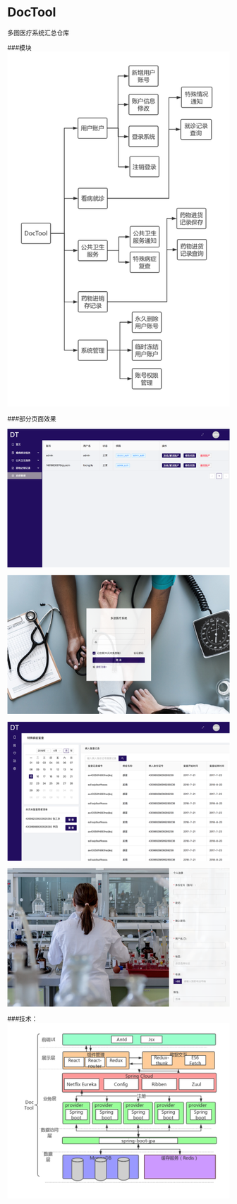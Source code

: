 # DocTool
多图医疗系统汇总仓库

###模块
![image](https://github.com/ironfish1997/DocTool/blob/master/images/design.png)

###部分页面效果

![账户管理模块](https://github.com/ironfish1997/DocTool/blob/master/images/account.png)

![登录页面](https://github.com/ironfish1997/DocTool/blob/master/images/mainPage.png)

![主界面](https://github.com/ironfish1997/DocTool/blob/master/images/panel.png)

![注册页面](https://github.com/ironfish1997/DocTool/blob/master/images/register.png)

###技术：
![技术架构](https://github.com/ironfish1997/DocTool/blob/master/images/tech.png)

